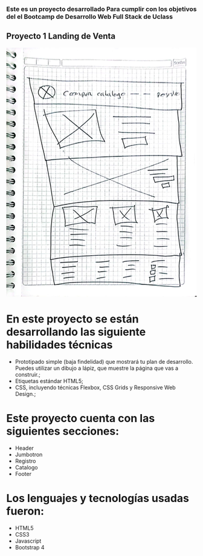 ### Este es un proyecto desarrollado Para cumplir con los objetivos del el Bootcamp de Desarrollo Web Full Stack de Uclass

## Proyecto 1 Landing de Venta

![imagen](https://github.com/RubenchoWeb/Rubenchoweb/blob/master/UClass/img/Prototipado.jpg?raw=true)

# En este proyecto se están desarrollando las siguiente habilidades técnicas 

- Prototipado simple (baja findelidad) que mostrará tu plan de desarrollo. Puedes utilizar un dibujo a lápiz, que muestre la página que vas a construir.;
- Etiquetas estándar HTML5;
- CSS, incluyendo técnicas Flexbox, CSS Grids y Responsive Web Design.;

# Este proyecto cuenta con las siguientes secciones:

- Header
- Jumbotron
- Registro
- Catalogo
- Footer

# Los lenguajes y tecnologías usadas fueron:

- HTML5
- CSS3
- Javascript
- Bootstrap 4